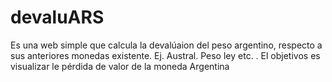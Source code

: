 # devaluARS
Es una web simple que calcula la devalúaion del peso argentino, respecto a sus anteriores monedas existente. Ej. Austral. Peso ley etc. . El objetivos es visualizar le pérdida de valor de la moneda Argentina
